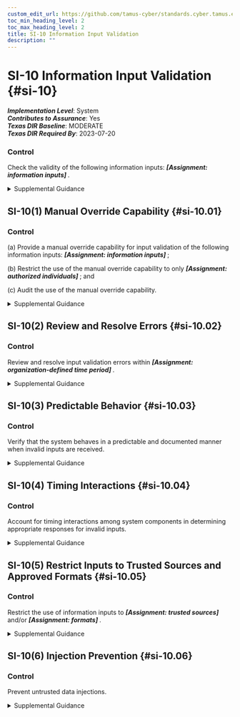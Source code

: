 ```yaml
---
custom_edit_url: https://github.com/tamus-cyber/standards.cyber.tamus.edu/tree/main/static/content/tamus.edu/TAMUS_profile.xml
toc_min_heading_level: 2
toc_max_heading_level: 2
title: SI-10 Information Input Validation
description: ""
---
```


# SI-10 Information Input Validation {#si-10}

_**Implementation Level**_: System\
_**Contributes to Assurance**_: Yes\
_**Texas DIR Baseline**_: MODERATE\
_**Texas DIR Required By**_: 2023-07-20

### Control

Check the validity of the following information inputs: <strong>                  <em>[Assignment: information inputs]</em>               </strong>.

<details>
  <summary>Supplemental Guidance</summary>

Checking the valid syntax and semantics of system inputs—including character set, length, numerical range, and acceptable values—verifies that inputs match specified definitions for format and content. For example, if the organization specifies that numerical values between 1-100 are the only acceptable inputs for a field in a given application, inputs of <q xmlns="http://csrc.nist.gov/ns/oscal/1.0">387,</q>               <q xmlns="http://csrc.nist.gov/ns/oscal/1.0">abc,</q> or <q xmlns="http://csrc.nist.gov/ns/oscal/1.0">%K%</q> are invalid inputs and are not accepted as input to the system. Valid inputs are likely to vary from field to field within a software application. Applications typically follow well-defined protocols that use structured messages (i.e., commands or queries) to communicate between software modules or system components. Structured messages can contain raw or unstructured data interspersed with metadata or control information. If software applications use attacker-supplied inputs to construct structured messages without properly encoding such messages, then the attacker could insert malicious commands or special characters that can cause the data to be interpreted as control information or metadata. Consequently, the module or component that receives the corrupted output will perform the wrong operations or otherwise interpret the data incorrectly. Prescreening inputs prior to passing them to interpreters prevents the content from being unintentionally interpreted as commands. Input validation ensures accurate and correct inputs and prevents attacks such as cross-site scripting and a variety of injection attacks.

</details>

## SI-10(1) Manual Override Capability {#si-10.01}

### Control

(a) Provide a manual override capability for input validation of the following information inputs: <strong>                        <em>[Assignment: information inputs]</em>                     </strong>;

(b) Restrict the use of the manual override capability to only <strong>                        <em>[Assignment: authorized individuals]</em>                     </strong> ; and

(c) Audit the use of the manual override capability.

<details>
  <summary>Supplemental Guidance</summary>

In certain situations, such as during events that are defined in contingency plans, a manual override capability for input validation may be needed. Manual overrides are used only in limited circumstances and with the inputs defined by the organization.

</details>

## SI-10(2) Review and Resolve Errors {#si-10.02}

### Control

Review and resolve input validation errors within <strong>                     <em>[Assignment: organization-defined time period]</em>                  </strong>.

<details>
  <summary>Supplemental Guidance</summary>

Resolution of input validation errors includes correcting systemic causes of errors and resubmitting transactions with corrected input. Input validation errors are those related to the information inputs defined by the organization in the base control ( <a xmlns="http://csrc.nist.gov/ns/oscal/1.0" href="#si-10">SI-10</a>).

</details>

## SI-10(3) Predictable Behavior {#si-10.03}

### Control

Verify that the system behaves in a predictable and documented manner when invalid inputs are received.

<details>
  <summary>Supplemental Guidance</summary>

A common vulnerability in organizational systems is unpredictable behavior when invalid inputs are received. Verification of system predictability helps ensure that the system behaves as expected when invalid inputs are received. This occurs by specifying system responses that allow the system to transition to known states without adverse, unintended side effects. The invalid inputs are those related to the information inputs defined by the organization in the base control ( <a xmlns="http://csrc.nist.gov/ns/oscal/1.0" href="#si-10">SI-10</a>).

</details>

## SI-10(4) Timing Interactions {#si-10.04}

### Control

Account for timing interactions among system components in determining appropriate responses for invalid inputs.

<details>
  <summary>Supplemental Guidance</summary>

In addressing invalid system inputs received across protocol interfaces, timing interactions become relevant, where one protocol needs to consider the impact of the error response on other protocols in the protocol stack. For example, 802.11 standard wireless network protocols do not interact well with Transmission Control Protocols (TCP) when packets are dropped (which could be due to invalid packet input). TCP assumes packet losses are due to congestion, while packets lost over 802.11 links are typically dropped due to noise or collisions on the link. If TCP makes a congestion response, it takes the wrong action in response to a collision event. Adversaries may be able to use what appear to be acceptable individual behaviors of the protocols in concert to achieve adverse effects through suitable construction of invalid input. The invalid inputs are those related to the information inputs defined by the organization in the base control ( <a xmlns="http://csrc.nist.gov/ns/oscal/1.0" href="#si-10">SI-10</a>).

</details>

## SI-10(5) Restrict Inputs to Trusted Sources and Approved Formats {#si-10.05}

### Control

Restrict the use of information inputs to <strong>                     <em>[Assignment: trusted sources]</em>                  </strong> and/or <strong>                     <em>[Assignment: formats]</em>                  </strong>.

<details>
  <summary>Supplemental Guidance</summary>

Restricting the use of inputs to trusted sources and in trusted formats applies the concept of authorized or permitted software to information inputs. Specifying known trusted sources for information inputs and acceptable formats for such inputs can reduce the probability of malicious activity. The information inputs are those defined by the organization in the base control ( <a xmlns="http://csrc.nist.gov/ns/oscal/1.0" href="#si-10">SI-10</a>).

</details>

## SI-10(6) Injection Prevention {#si-10.06}

### Control

Prevent untrusted data injections.

<details>
  <summary>Supplemental Guidance</summary>

Untrusted data injections may be prevented using a parameterized interface or output escaping (output encoding). Parameterized interfaces separate data from code so that injections of malicious or unintended data cannot change the semantics of commands being sent. Output escaping uses specified characters to inform the interpreter’s parser whether data is trusted. Prevention of untrusted data injections are with respect to the information inputs defined by the organization in the base control ( <a xmlns="http://csrc.nist.gov/ns/oscal/1.0" href="#si-10">SI-10</a>).

</details>

